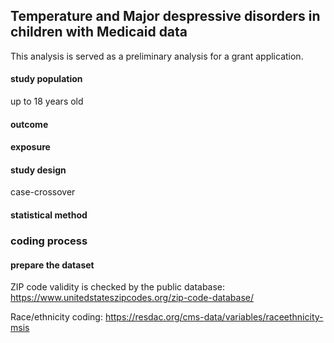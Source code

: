 ## Temperature and Major despressive disorders in children with Medicaid data

This analysis is served as a preliminary analysis for a grant application.

#### study population

up to 18 years old

#### outcome

#### exposure

#### study design

case-crossover

#### statistical method

### coding process

#### prepare the dataset

ZIP code validity is checked by the public database: https://www.unitedstateszipcodes.org/zip-code-database/

Race/ethnicity coding: https://resdac.org/cms-data/variables/raceethnicity-msis


